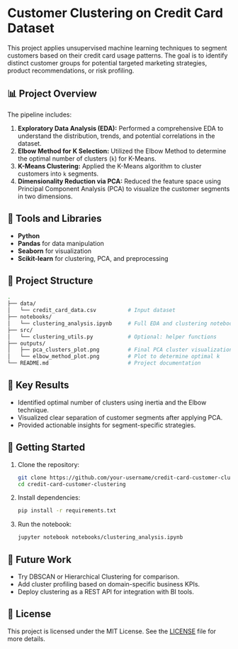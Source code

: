 # Customer Clustering on Credit Card Dataset

This project applies unsupervised machine learning techniques to segment customers based on their credit card usage patterns. The goal is to identify distinct customer groups for potential targeted marketing strategies, product recommendations, or risk profiling.

## 📊 Project Overview

The pipeline includes:

1. **Exploratory Data Analysis (EDA):**
   Performed a comprehensive EDA to understand the distribution, trends, and potential correlations in the dataset.
2. **Elbow Method for K Selection:**
   Utilized the Elbow Method to determine the optimal number of clusters (`k`) for K-Means.
3. **K-Means Clustering:**
   Applied the K-Means algorithm to cluster customers into `k` segments.
4. **Dimensionality Reduction via PCA:**
   Reduced the feature space using Principal Component Analysis (PCA) to visualize the customer segments in two dimensions.

## 🧰 Tools and Libraries

* **Python**
* **Pandas** for data manipulation
* **Seaborn** for visualization
* **Scikit-learn** for clustering, PCA, and preprocessing

## 📁 Project Structure

```bash
.
├── data/
│   └── credit_card_data.csv          # Input dataset
├── notebooks/
│   └── clustering_analysis.ipynb     # Full EDA and clustering notebook
├── src/
│   └── clustering_utils.py           # Optional: helper functions
├── outputs/
│   ├── pca_clusters_plot.png         # Final PCA cluster visualization
│   └── elbow_method_plot.png         # Plot to determine optimal k
└── README.md                         # Project documentation
```

## 📌 Key Results

* Identified optimal number of clusters using inertia and the Elbow technique.
* Visualized clear separation of customer segments after applying PCA.
* Provided actionable insights for segment-specific strategies.

## 🚀 Getting Started

1. Clone the repository:

   ```bash
   git clone https://github.com/your-username/credit-card-customer-clustering.git
   cd credit-card-customer-clustering
   ```

2. Install dependencies:

   ```bash
   pip install -r requirements.txt
   ```

3. Run the notebook:

   ```bash
   jupyter notebook notebooks/clustering_analysis.ipynb
   ```

## 📌 Future Work

* Try DBSCAN or Hierarchical Clustering for comparison.
* Add cluster profiling based on domain-specific business KPIs.
* Deploy clustering as a REST API for integration with BI tools.

## 📄 License

This project is licensed under the MIT License. See the [LICENSE](LICENSE) file for more details.


